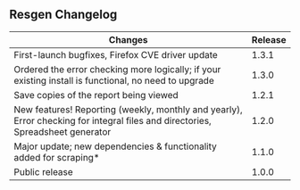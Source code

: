 ## Resgen Changelog ##

| Changes | Release |
| -- | -- |
| First-launch bugfixes, Firefox CVE driver update | 1.3.1
| Ordered the error checking more logically; if your existing install is functional, no need to upgrade | 1.3.0
| Save copies of the report being viewed | 1.2.1
| New features! Reporting (weekly, monthly and yearly), Error checking for integral files and directories, Spreadsheet generator | 1.2.0 |
| Major update; new dependencies &amp; functionality added for scraping* | 1.1.0 |
| Public release | 1.0.0 |
